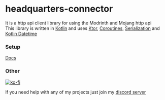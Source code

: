 # headquarters-connector
It is a http api client library for using the Modrinth and Mojang http api
</br> This library is written in [Kotlin](https://kotlinlang.org) and uses [Ktor](https://ktor.io), [Coroutines](https://github.com/Kotlin/kotlinx.coroutines), [Serialization](https://github.com/Kotlin/kotlinx.serialization) and [Kotlin Datetime](https://github.com/Kotlin/kotlinx-datetime)

### Setup
[Docs](https://btwonion.github.io/headquarters-connector)

### Other
[![ko-fi](https://ko-fi.com/img/githubbutton_sm.svg)](https://ko-fi.com/I3I8F1WX4)

If you need help with any of my projects just join my [discord server](https://nyon.dev/discord)